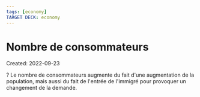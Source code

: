 ```yaml
---
tags: [economy] 
TARGET DECK: economy
---
```

# Nombre de consommateurs
Created: 2022-09-23

?
Le nombre de consommateurs augmente du fait d'une augmentation de la population, mais aussi du fait de l'entrée de l'immigré pour provoquer un changement de la demande.
<!--SR:!2022-12-13,52,250-->